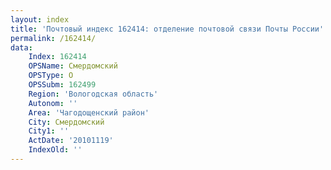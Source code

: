 ```yaml
---
layout: index
title: 'Почтовый индекс 162414: отделение почтовой связи Почты России'
permalink: /162414/
data:
    Index: 162414
    OPSName: Смердомский
    OPSType: О
    OPSSubm: 162499
    Region: 'Вологодская область'
    Autonom: ''
    Area: 'Чагодощенский район'
    City: Смердомский
    City1: ''
    ActDate: '20101119'
    IndexOld: ''
---
```


